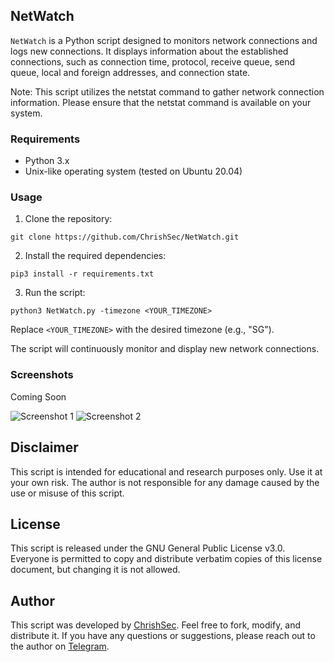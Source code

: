 ## NetWatch

`NetWatch` is a Python script designed to monitors network connections and logs new connections. It displays information about the established connections, such as connection time, protocol, receive queue, send queue, local and foreign addresses, and connection state.

Note: This script utilizes the netstat command to gather network connection information. Please ensure that the netstat command is available on your system.

### Requirements
- Python 3.x
- Unix-like operating system (tested on Ubuntu 20.04)

### Usage

1. Clone the repository:

```git clone https://github.com/ChrishSec/NetWatch.git```

2. Install the required dependencies:

```pip3 install -r requirements.txt```

3. Run the script:

```python3 NetWatch.py -timezone <YOUR_TIMEZONE>```

Replace ```<YOUR_TIMEZONE>``` with the desired timezone (e.g., "SG").

The script will continuously monitor and display new network connections.

### Screenshots

Coming Soon

![Screenshot 1](screenshots/screenshot_1.png)
![Screenshot 2](screenshots/screenshot_2.png)

## Disclaimer

This script is intended for educational and research purposes only. Use it at your own risk. The author is not responsible for any damage caused by the use or misuse of this script.

## License

This script is released under the GNU General Public License v3.0. Everyone is permitted to copy and distribute verbatim copies of this license document, but changing it is not allowed.

## Author

This script was developed by [ChrishSec](https://github.com/ChrishSec). Feel free to fork, modify, and distribute it. If you have any questions or suggestions, please reach out to the author on [Telegram](https://t.me/ChrishSec).

